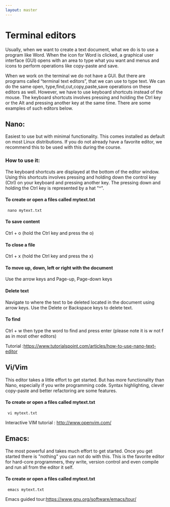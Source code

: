 ```yaml
---
layout: master
---
```


# Terminal editors

Usually, when we want to create a text document, what we do is to use a program like Word. When the icon for Word is clicked, a graphical user interface (GUI) opens with an area to type what you want and menus and icons to perform operations like copy-paste and save. 

When we work on the terminal we do not have a GUI. But there are programs called “terminal text editors”, that we can use to type text. We can do the same open, type,find,cut,copy,paste,save operations on these editors as well. However, we have to use keyboard shortcuts instead of the mouse. The keyboard shortcuts involves pressing and holding the Ctrl key or the Alt and pressing another key at the same time. There are some examples of such editors below.

## Nano:
Easiest to use but with minimal functionality. This comes installed as default on most Linux distributions.  If you do not already have a favorite editor, we recommend this to be used with this during the course.  
### How to use it:
The keyboard shortcuts are displayed at the bottom of the editor window. Using this shortcuts involves pressing and holding down the control key (Ctrl) on your keyboard and pressing another key. The pressing down and holding the Ctrl key is represented by a hat "^".  

#### To create or open a files called mytext.txt
```shell
 nano mytext.txt
```
#### To save content    
Ctrl + o (hold the Ctrl key and press the o)
#### To close a file 
Ctrl + x (hold the Ctrl key and press the x)
#### To move up, down, left or right with the document
Use the arrow keys and Page-up, Page-down keys
#### Delete text
Navigate to where the text to be deleted located in the document using arrow keys. Use the Delete or Backspace keys to delete text. 
#### To find 
Ctrl + w then type the word to find and press enter (please note it is w not f as in most other editors) 

Tutorial :https://www.tutorialspoint.com/articles/how-to-use-nano-text-editor

## Vi/Vim
 This editor takes a little effort to get started. But has more functionality than Nano, especially if you write programming code. Syntax highlighting, clever copy-paste and better refactoring are some features.  

#### To create or open a files called mytext.txt
```shell
 vi mytext.txt
```
Interactive VIM tutorial : http://www.openvim.com/
      
## Emacs:
  The most powerful and takes much effort to get started. Once you get started there is "nothing" you can not do with this. This is the favorite editor for hard-core programmers, they write, version control  and even compile and run all from the editor it self. 

#### To create or open a files called mytext.txt
```shell
 emacs mytext.txt
```
Emacs guided tour:https://www.gnu.org/software/emacs/tour/

